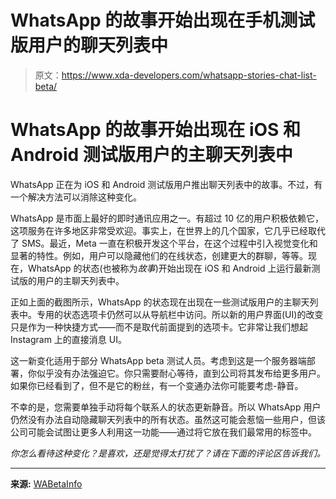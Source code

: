 # WhatsApp 的故事开始出现在手机测试版用户的聊天列表中

> 原文：<https://www.xda-developers.com/whatsapp-stories-chat-list-beta/>

# WhatsApp 的故事开始出现在 iOS 和 Android 测试版用户的主聊天列表中

WhatsApp 正在为 iOS 和 Android 测试版用户推出聊天列表中的故事。不过，有一个解决方法可以消除这种变化。

WhatsApp 是市面上最好的即时通讯应用之一。有超过 10 亿的用户积极依赖它，这项服务在许多地区非常受欢迎。事实上，在世界上的几个国家，它几乎已经取代了 SMS。最近，Meta 一直在积极开发这个平台，在这个过程中引入视觉变化和显著的特性。例如，用户可以隐藏他们的在线状态，创建更大的群聊，等等。现在，WhatsApp 的状态(也被称为*故事*)开始出现在 iOS 和 Android 上运行最新测试版的用户的主聊天列表中。

正如上面的截图所示，WhatsApp 的状态现在出现在一些测试版用户的主聊天列表中。专用的状态选项卡仍然可以从导航栏中访问。所以新的用户界面(UI)的改变只是作为一种快捷方式——而不是取代前面提到的选项卡。它非常让我们想起 Instagram 上的直接消息 UI。

这一新变化适用于部分 WhatsApp beta 测试人员。考虑到这是一个服务器端部署，你似乎没有办法强迫它。你只需要耐心等待，直到公司将其发布给更多用户。如果你已经看到了，但不是它的粉丝，有一个变通办法你可能要考虑-静音。

不幸的是，您需要单独手动将每个联系人的状态更新静音。所以 WhatsApp 用户仍然没有办法自动隐藏聊天列表中的所有状态。虽然这可能会惹恼一些用户，但该公司可能会试图让更多人利用这一功能——通过将它放在我们最常用的标签中。

*你怎么看待这种变化？是喜欢，还是觉得太打扰了？请在下面的评论区告诉我们。*

* * *

**来源:** [WABetaInfo](https://wabetainfo.com/whatsapp-beta-for-ios-22-18-0-70-whats-new/)